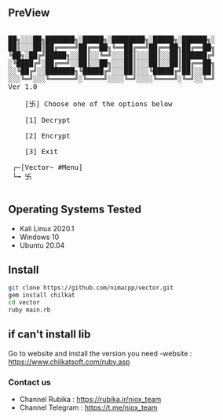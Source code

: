 ## PreView
<pre>

██╗░░░██╗███████╗░█████╗░████████╗░█████╗░██████╗░
██║░░░██║██╔════╝██╔══██╗╚══██╔══╝██╔══██╗██╔══██╗
╚██╗░██╔╝█████╗░░██║░░╚═╝░░░██║░░░██║░░██║██████╔╝
░╚████╔╝░██╔══╝░░██║░░██╗░░░██║░░░██║░░██║██╔══██╗
░░╚██╔╝░░███████╗╚█████╔╝░░░██║░░░╚█████╔╝██║░░██║
░░░╚═╝░░░╚══════╝░╚════╝░░░░╚═╝░░░░╚════╝░╚═╝░░╚═╝ 
Ver 1.0

	[卐] Choose one of the options below 

	[1] Decrypt 

	[2] Encrypt 

	[3] Exit 

 ┌─[Vector~ #Menu]
 └╼ 卐 

</pre>
## Operating Systems Tested
- Kali Linux 2020.1
- Windows 10
- Ubuntu 20.04


## Install 
```bash
git clone https://github.com/nimacpp/vector.git
gem install chilkat
cd vector
ruby main.rb
```
## if can't install lib 
Go to website and install the version you need
-website : https://www.chilkatsoft.com/ruby.asp
### Contact us
- Channel Rubika   : https://rubika.ir/niox_team
- Channel Telegram : https://t.me/niox_team

